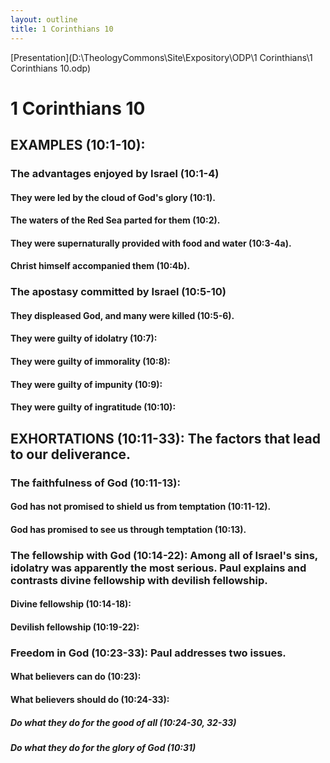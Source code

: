 ```yaml
---
layout: outline
title: 1 Corinthians 10
---
```

[Presentation](D:\TheologyCommons\Site\Expository\ODP\1 Corinthians\1 Corinthians 10.odp)
# 1 Corinthians 10 
## EXAMPLES (10:1-10): 
###  The advantages enjoyed by Israel (10:1-4) 
####  They were led by the cloud of God\'s glory (10:1). 
####  The waters of the Red Sea parted for them (10:2). 
####  They were supernaturally provided with food and water (10:3-4a). 
####  Christ himself accompanied them (10:4b). 
###  The apostasy committed by Israel (10:5-10) 
####  They displeased God, and many were killed (10:5-6). 
####  They were guilty of idolatry (10:7): 
####  They were guilty of immorality (10:8): 
####  They were guilty of impunity (10:9): 
####  They were guilty of ingratitude (10:10): 
## EXHORTATIONS (10:11-33): The factors that lead to our deliverance. 
###  The faithfulness of God (10:11-13): 
####  God has not promised to shield us from temptation (10:11-12). 
####  God has promised to see us through temptation (10:13). 
###  The fellowship with God (10:14-22): Among all of Israel\'s sins, idolatry was apparently the most serious. Paul explains and contrasts divine fellowship with devilish fellowship. 
####  Divine fellowship (10:14-18): 
####  Devilish fellowship (10:19-22): 
###  Freedom in God (10:23-33): Paul addresses two issues. 
####  What believers can do (10:23): 
####  What believers should do (10:24-33): 
#####  Do what they do for the good of all (10:24-30, 32-33) 
#####  Do what they do for the glory of God (10:31) 
